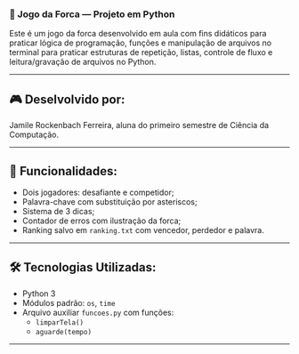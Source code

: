 ### 🧮 Jogo da Forca — Projeto em Python

Este é um jogo da forca desenvolvido em aula com fins didáticos para praticar lógica de programação, funções e manipulação de arquivos no terminal para praticar estruturas de repetição, listas, controle de fluxo e leitura/gravação de arquivos no Python.

---

## 🎮 Deselvolvido por:

Jamile Rockenbach Ferreira, aluna do primeiro semestre de Ciência da Computação.

---

## 🧠 Funcionalidades:

- Dois jogadores: desafiante e competidor;
- Palavra-chave com substituição por asteriscos;
- Sistema de 3 dicas;
- Contador de erros com ilustração da forca;
- Ranking salvo em `ranking.txt` com vencedor, perdedor e palavra.

---

## 🛠️ Tecnologias Utilizadas:

- Python 3
- Módulos padrão: `os`, `time`
- Arquivo auxiliar `funcoes.py` com funções:
  - `limparTela()`
  - `aguarde(tempo)`

---